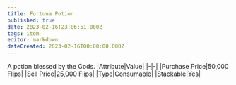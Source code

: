 ```yaml
---
title: Fortuna Potion
published: true
date: 2023-02-16T23:06:51.000Z
tags: item
editor: markdown
dateCreated: 2023-02-16T00:00:00.000Z
---
```


A potion blessed by the Gods.
|Attribute|Value|
|-|-|
|Purchase Price|50,000 Flips|
|Sell Price|25,000 Flips|
|Type|Consumable|
|Stackable|Yes|

